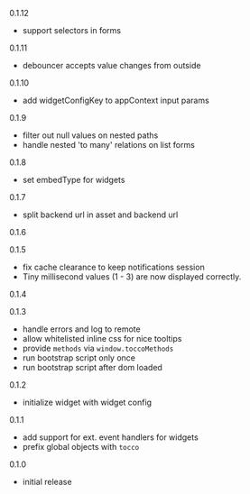 0.1.12
- support selectors in forms

0.1.11
- debouncer accepts value changes from outside

0.1.10
- add widgetConfigKey to appContext input params

0.1.9
- filter out null values on nested paths
- handle nested 'to many' relations on list forms

0.1.8
- set embedType for widgets

0.1.7
- split backend url in asset and backend url

0.1.6


0.1.5
- fix cache clearance to keep notifications session
- Tiny millisecond values (1 - 3) are now displayed correctly.

0.1.4


0.1.3
- handle errors and log to remote
- allow whitelisted inline css for nice tooltips
- provide `methods` via `window.toccoMethods`
- run bootstrap script only once
- run bootstrap script after dom loaded

0.1.2
- initialize widget with widget config

0.1.1
- add support for ext. event handlers for widgets
- prefix global objects with `tocco`

0.1.0
- initial release

